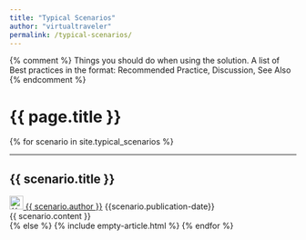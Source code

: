 ```yaml
---
title: "Typical Scenarios"
author: "virtualtraveler"
permalink: /typical-scenarios/
---
```


{% comment %}
 Things you should do when using the solution. A list of Best practices in the format: Recommended Practice, Discussion, See Also
{% endcomment %}

# {{ page.title }}

{% for scenario in site.typical_scenarios %}
<article>
  <hr>
  <h2 id="{{scenario.id}}">{{ scenario.title }}</h2>
  <div class="article-meta">
      <a href="{{ page.github-url }}{{ scenario.author }}" class="post-author">
          <img src="{{ page.github-url }}{{ scenario.author }}.png" class="avatar" alt="{{ scenario.author }} avatar" width="24" height="24">
          {{ scenario.author }}</a>	
      <span class="date">{{scenario.publication-date}}</span>
  </div>
  <div class="article-content">
      {{ scenario.content }}
  </div>
</article>
{% else %}
{% include empty-article.html %}
{% endfor %}